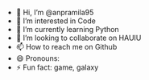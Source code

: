 - 👋 Hi, I’m @anpramila95
- 👀 I’m interested in Code
- 🌱 I’m currently learning Python
- 💞️ I’m looking to collaborate on HAUIU
- 📫 How to reach me on Github
- 😄 Pronouns: 
- ⚡ Fun fact: game, galaxy

<!---
anpramila95/anpramila95 is a ✨ special ✨ repository because its `README.md` (this file) appears on your GitHub profile.
You can click the Preview link to take a look at your changes.
--->
